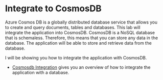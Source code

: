 # Integrate to CosmosDB #

Azure Cosmos DB is a globally distributed database service that allows you to create and query documents, tables and databases. This lab will integrate the application into CosmosDB. CosmosDB is a NoSQL database that is schemaless. Therefore, this means that you can store any data in the database. The application will be able to store and retrieve data from the database. 

I will be showing you how to integrate the application with CosmosDB. 

- [Cosmosdb Integration](./integrate-cosmosdb.md) gives you an overview of how to integrate the application with a database.

